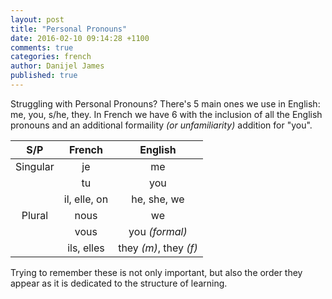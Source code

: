 ```yaml
---
layout: post
title: "Personal Pronouns"
date: 2016-02-10 09:14:28 +1100
comments: true
categories: french
author: Danijel James
published: true
---
```

Struggling with Personal Pronouns? There's 5 main ones we use in English: me, you, s/he, they. In French we have 6 with the inclusion of all the English pronouns and an additional formaility _(or unfamiliarity)_ addition for "you".

| S/P | French | English |
|:---:|:------:|:-------:|
| Singular | je | me |
| | tu | you |
| | il, elle, on | he, she, we |
| Plural | nous | we |
| | vous | you _(formal)_ |
| | ils, elles | they _(m)_, they _(f)_ |

Trying to remember these is not only important, but also the order they appear as it is dedicated to the structure of learning.
